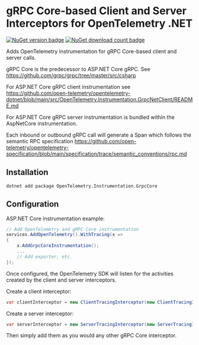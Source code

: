 # gRPC Core-based Client and Server Interceptors for OpenTelemetry .NET

[![NuGet version badge](https://img.shields.io/nuget/v/OpenTelemetry.Instrumentation.GrpcCore)](https://www.nuget.org/packages/OpenTelemetry.Instrumentation.GrpcCore)
[![NuGet download count badge](https://img.shields.io/nuget/dt/OpenTelemetry.Instrumentation.GrpcCore)](https://www.nuget.org/packages/OpenTelemetry.Instrumentation.GrpcCore)

Adds OpenTelemetry instrumentation for gRPC Core-based client and server calls.

gRPC Core is the predecessor to ASP.NET Core gRPC. See <https://github.com/grpc/grpc/tree/master/src/csharp>

For ASP.NET Core gRPC client instrumentation see <https://github.com/open-telemetry/opentelemetry-dotnet/blob/main/src/OpenTelemetry.Instrumentation.GrpcNetClient/README.md>

For ASP.NET Core gRPC server instrumentation is bundled within the AspNetCore
instrumentation.

Each inbound or outbound gRPC call will generate a Span which follows the
semantic RPC specification <https://github.com/open-telemetry/opentelemetry-specification/blob/main/specification/trace/semantic_conventions/rpc.md>

## Installation

```shell
dotnet add package OpenTelemetry.Instrumentation.GrpcCore
```

## Configuration

ASP.NET Core instrumentation example:

```csharp
// Add OpenTelemetry and gRPC Core instrumentation
services.AddOpenTelemetry().WithTracing(x =>
{
    x.AddGrpcCoreInstrumentation();
    ...
    // Add exporter, etc.
});
```

Once configured, the OpenTelemetry SDK will listen for the activities created
by the client and server interceptors.

Create a client interceptor:

```csharp
var clientInterceptor = new ClientTracingInterceptor(new ClientTracingInterceptorOptions());
```

Create a server interceptor:

```csharp
var serverInterceptor = new ServerTracingInterceptor(new ServerTracingInterceptorOptions());
```

Then simply add them as you would any other gRPC Core interceptor.
